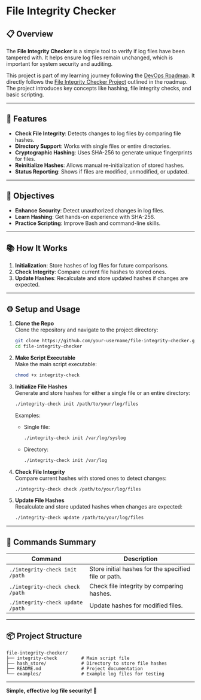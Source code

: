 # File Integrity Checker

## 📋 **Overview**
The **File Integrity Checker** is a simple tool to verify if log files have been tampered with. It helps ensure log files remain unchanged, which is important for system security and auditing.

This project is part of my learning journey following the [DevOps Roadmap](https://roadmap.sh/devops). It directly follows the [File Integrity Checker Project](https://roadmap.sh/projects/file-integrity-checker) outlined in the roadmap. The project introduces key concepts like hashing, file integrity checks, and basic scripting.

---

## 🚀 **Features**
- **Check File Integrity**: Detects changes to log files by comparing file hashes.
- **Directory Support**: Works with single files or entire directories.
- **Cryptographic Hashing**: Uses SHA-256 to generate unique fingerprints for files.
- **Reinitialize Hashes**: Allows manual re-initialization of stored hashes.
- **Status Reporting**: Shows if files are modified, unmodified, or updated.

---

## 🎯 **Objectives**
- **Enhance Security**: Detect unauthorized changes in log files.
- **Learn Hashing**: Get hands-on experience with SHA-256.
- **Practice Scripting**: Improve Bash and command-line skills.

---

## 📚 **How It Works**
1. **Initialization**: Store hashes of log files for future comparisons.
2. **Check Integrity**: Compare current file hashes to stored ones.
3. **Update Hashes**: Recalculate and store updated hashes if changes are expected.

---

## ⚙️ **Setup and Usage**

1. **Clone the Repo**  
   Clone the repository and navigate to the project directory:
   ```bash
   git clone https://github.com/your-username/file-integrity-checker.git
   cd file-integrity-checker
   ```

2. **Make Script Executable**  
   Make the main script executable:
   ```bash
   chmod +x integrity-check
   ```

3. **Initialize File Hashes**  
   Generate and store hashes for either a single file or an entire directory:
   ```bash
   ./integrity-check init /path/to/your/log/files
   ```
   Examples:
   - Single file:
     ```bash
     ./integrity-check init /var/log/syslog
     ```
   - Directory:
     ```bash
     ./integrity-check init /var/log
     ```

4. **Check File Integrity**  
   Compare current hashes with stored ones to detect changes:
   ```bash
   ./integrity-check check /path/to/your/log/files
   ```

5. **Update File Hashes**  
   Recalculate and store updated hashes when changes are expected:
   ```bash
   ./integrity-check update /path/to/your/log/files
   ```

---

## 🚀 **Commands Summary**
| **Command**                               | **Description**                                      |
|-------------------------------------------|------------------------------------------------------|
| `./integrity-check init /path`            | Store initial hashes for the specified file or path. |
| `./integrity-check check /path`           | Check file integrity by comparing hashes.            |
| `./integrity-check update /path`          | Update hashes for modified files.                   |

---

## 📦 **Project Structure**
```
file-integrity-checker/
├── integrity-check         # Main script file
├── hash_store/             # Directory to store file hashes
├── README.md               # Project documentation
└── examples/               # Example log files for testing
```

---

**Simple, effective log file security!** 🚀
